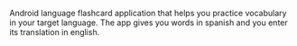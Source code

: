 Android language flashcard application that helps you practice vocabulary in your target language.
The app gives you words in spanish and you enter its translation in english.

